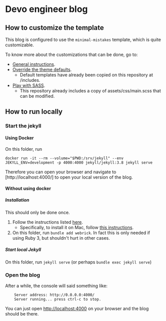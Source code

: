 # Devo engineer blog

## How to customize the template
This blog is configured to use the `minimal-mistakes` template, which is quite customizable.

To know more about the customizations that can be done, go to:

- [General instructions](https://mmistakes.github.io/minimal-mistakes/docs/configuration/).
- [Override the theme defaults](https://mmistakes.github.io/minimal-mistakes/docs/overriding-theme-defaults/).
  - Default templates have already been copied on this repository at /includes.
- [Play with SASS](https://mmistakes.github.io/minimal-mistakes/docs/stylesheets/).
  - This repository already includes a copy of assets/css/main.scss that can be modified.

## How to run locally
### Start the jekyll
#### Using Docker
On this folder, run

```docker run -it --rm --volume="$PWD:/srv/jekyll" --env JEKYLL_ENV=development -p 4000:4000 jekyll/jekyll:3.8 jekyll serve```

Therefore you can open your browser and navigate to [http://localhost:4000/] to open your local version of the blog.

#### Without using docker

##### Installation
This should only be done once.
1. Follow the instructions listed [here](https://jekyllrb.com/docs/installation/).
    - Specifically, to install it on Mac, follow [this instructions](https://jekyllrb.com/docs/installation/macos/).
2. On this folder, run `bundle add webrick`. In fact this is only needed if using Ruby 3, but shouldn't hurt in other cases.

##### Start local Jekyll
On this folder, run `jekyll serve` (or perhaps `bundle exec jekyll serve`)

### Open the blog
After a while, the console will said something like:

``` 
    Server address: http://0.0.0.0:4000/   
    Server running... press ctrl-c to stop.
```

You can just open [http://localhost:4000](http://localhost:4000) on your browser and the blog should be there.
